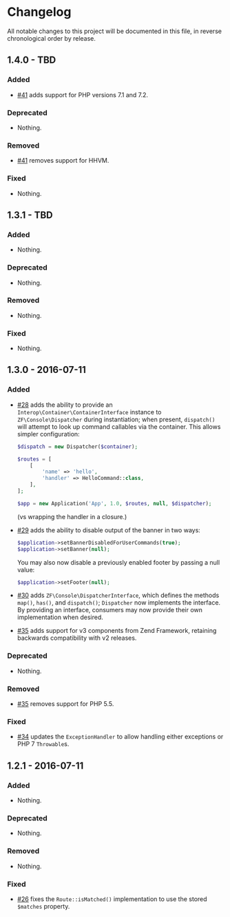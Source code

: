# Changelog

All notable changes to this project will be documented in this file, in reverse chronological order by release.

## 1.4.0 - TBD

### Added

- [#41](https://github.com/zfcampus/zf-console/pull/41) adds support for PHP
  versions 7.1 and 7.2.

### Deprecated

- Nothing.

### Removed

- [#41](https://github.com/zfcampus/zf-console/pull/41) removes support for
  HHVM.

### Fixed

- Nothing.

## 1.3.1 - TBD

### Added

- Nothing.

### Deprecated

- Nothing.

### Removed

- Nothing.

### Fixed

- Nothing.

## 1.3.0 - 2016-07-11

### Added

- [#28](https://github.com/zfcampus/zf-console/pull/28) adds the ability to
  provide an `Interop\Container\ContainerInterface` instance to
  `ZF\Console\Dispatcher` during instantiation; when present, `dispatch()` will
  attempt to look up command callables via the container. This allows simpler
  configuration:

  ```php
  $dispatch = new Dispatcher($container);

  $routes = [
      [
          'name' => 'hello',
          'handler' => HelloCommand::class,
      ],
  ];

  $app = new Application('App', 1.0, $routes, null, $dispatcher);
  ```

  (vs wrapping the handler in a closure.)
- [#29](https://github.com/zfcampus/zf-console/pull/29) adds the ability to
  disable output of the banner in two ways:

  ```php
  $application->setBannerDisabledForUserCommands(true);
  $application->setBanner(null);
  ```

  You may also now disable a previously enabled footer by passing a null
  value:

  ```php
  $application->setFooter(null);
  ```
- [#30](https://github.com/zfcampus/zf-console/pull/30) adds
  `ZF\Console\DispatcherInterface`, which defines the methods `map()`, `has()`,
  and `dispatch()`; `Dispatcher` now implements the interface. By providing an
  interface, consumers may now provide their own implementation when desired.
- [#35](https://github.com/zfcampus/zf-console/pull/35) adds support for v3
  components from Zend Framework, retaining backwards compatibility with v2
  releases.

### Deprecated

- Nothing.

### Removed

- [#35](https://github.com/zfcampus/zf-console/pull/35) removes support for PHP 5.5.

### Fixed

- [#34](https://github.com/zfcampus/zf-console/pull/34) updates the
  `ExceptionHandler` to allow handling either exceptions or PHP 7
  `Throwable`s.

## 1.2.1 - 2016-07-11

### Added

- Nothing.

### Deprecated

- Nothing.

### Removed

- Nothing.

### Fixed

- [#26](https://github.com/zfcampus/zf-console/pull/26) fixes the
  `Route::isMatched()` implementation to use the stored `$matches` property.
